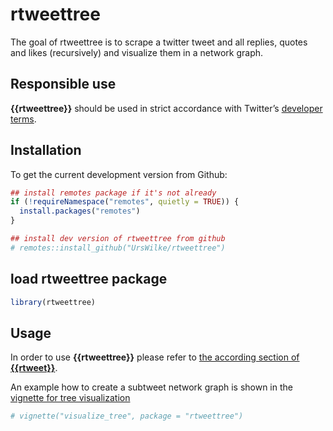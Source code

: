 
<!-- README.md is generated from README.Rmd. Please edit that file -->

# rtweettree

<!-- badges: start -->

<!-- badges: end -->

The goal of rtweettree is to scrape a twitter tweet and all replies,
quotes and likes (recursively) and visualize them in a network graph.

## Responsible use

**{{rtweettree}}** should be used in strict accordance with Twitter’s
[developer
terms](https://developer.twitter.com/en/developer-terms/more-on-restricted-use-cases).

## Installation

To get the current development version from Github:

``` r
## install remotes package if it's not already
if (!requireNamespace("remotes", quietly = TRUE)) {
  install.packages("remotes")
}

## install dev version of rtweettree from github
# remotes::install_github("UrsWilke/rtweettree")
```

## load rtweettree package

``` r
library(rtweettree)
```

## Usage

In order to use **{{rtweettree}}** please refer to [the according
section of **{{rtweet}}**](https://github.com/ropensci/rtweet#usage).

An example how to create a subtweet network graph is shown in the
[vignette for tree
visualization](https://github.com/urswilke/rtweettree/blob/master/vignettes/visualize_tree.Rmd)

``` r
# vignette("visualize_tree", package = "rtweettree")
```
